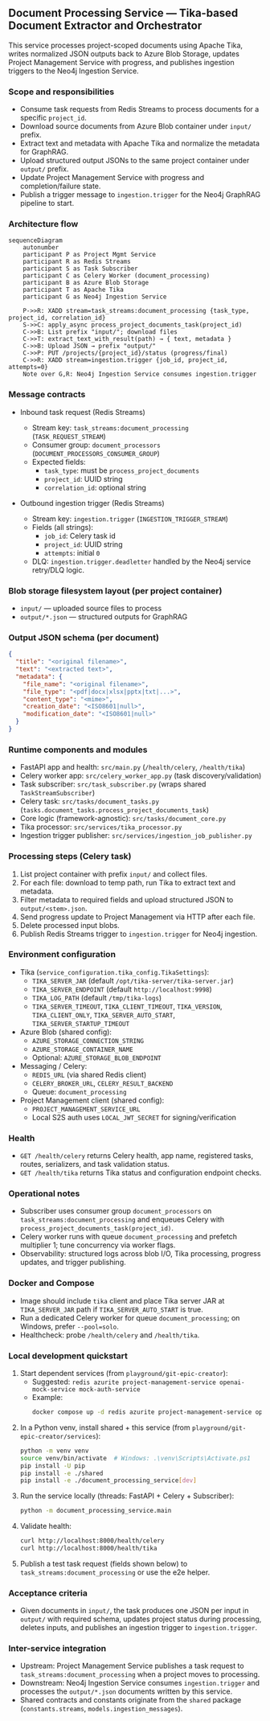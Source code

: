 ## Document Processing Service — Tika-based Document Extractor and Orchestrator

This service processes project-scoped documents using Apache Tika, writes normalized JSON outputs back to Azure Blob Storage, updates Project Management Service with progress, and publishes ingestion triggers to the Neo4j Ingestion Service.

### Scope and responsibilities
- Consume task requests from Redis Streams to process documents for a specific `project_id`.
- Download source documents from Azure Blob container under `input/` prefix.
- Extract text and metadata with Apache Tika and normalize the metadata for GraphRAG.
- Upload structured output JSONs to the same project container under `output/` prefix.
- Update Project Management Service with progress and completion/failure state.
- Publish a trigger message to `ingestion.trigger` for the Neo4j GraphRAG pipeline to start.

### Architecture flow
```mermaid
sequenceDiagram
    autonumber
    participant P as Project Mgmt Service
    participant R as Redis Streams
    participant S as Task Subscriber
    participant C as Celery Worker (document_processing)
    participant B as Azure Blob Storage
    participant T as Apache Tika
    participant G as Neo4j Ingestion Service

    P->>R: XADD stream=task_streams:document_processing {task_type, project_id, correlation_id}
    S->>C: apply_async process_project_documents_task(project_id)
    C->>B: List prefix "input/"; download files
    C->>T: extract_text_with_result(path) → { text, metadata }
    C->>B: Upload JSON → prefix "output/"
    C->>P: PUT /projects/{project_id}/status (progress/final)
    C->>R: XADD stream=ingestion.trigger {job_id, project_id, attempts=0}
    Note over G,R: Neo4j Ingestion Service consumes ingestion.trigger
```

### Message contracts
- Inbound task request (Redis Streams)
  - Stream key: `task_streams:document_processing` (`TASK_REQUEST_STREAM`)
  - Consumer group: `document_processors` (`DOCUMENT_PROCESSORS_CONSUMER_GROUP`)
  - Expected fields:
    - `task_type`: must be `process_project_documents`
    - `project_id`: UUID string
    - `correlation_id`: optional string

- Outbound ingestion trigger (Redis Streams)
  - Stream key: `ingestion.trigger` (`INGESTION_TRIGGER_STREAM`)
  - Fields (all strings):
    - `job_id`: Celery task id
    - `project_id`: UUID string
    - `attempts`: initial `0`
  - DLQ: `ingestion.trigger.deadletter` handled by the Neo4j service retry/DLQ logic.

### Blob storage filesystem layout (per project container)
- `input/` — uploaded source files to process
- `output/*.json` — structured outputs for GraphRAG

### Output JSON schema (per document)
```json
{
  "title": "<original filename>",
  "text": "<extracted text>",
  "metadata": {
    "file_name": "<original filename>",
    "file_type": "<pdf|docx|xlsx|pptx|txt|...>",
    "content_type": "<mime>",
    "creation_date": "<ISO8601|null>",
    "modification_date": "<ISO8601|null>"
  }
}
```

### Runtime components and modules
- FastAPI app and health: `src/main.py` (`/health/celery`, `/health/tika`)
- Celery worker app: `src/celery_worker_app.py` (task discovery/validation)
- Task subscriber: `src/task_subscriber.py` (wraps shared `TaskStreamSubscriber`)
- Celery task: `src/tasks/document_tasks.py` (`tasks.document_tasks.process_project_documents_task`)
- Core logic (framework-agnostic): `src/tasks/document_core.py`
- Tika processor: `src/services/tika_processor.py`
- Ingestion trigger publisher: `src/services/ingestion_job_publisher.py`

### Processing steps (Celery task)
1) List project container with prefix `input/` and collect files.
2) For each file: download to temp path, run Tika to extract text and metadata.
3) Filter metadata to required fields and upload structured JSON to `output/<stem>.json`.
4) Send progress update to Project Management via HTTP after each file.
5) Delete processed input blobs.
6) Publish Redis Streams trigger to `ingestion.trigger` for Neo4j ingestion.

### Environment configuration
- Tika (`service_configuration.tika_config.TikaSettings`):
  - `TIKA_SERVER_JAR` (default `/opt/tika-server/tika-server.jar`)
  - `TIKA_SERVER_ENDPOINT` (default `http://localhost:9998`)
  - `TIKA_LOG_PATH` (default `/tmp/tika-logs`)
  - `TIKA_SERVER_TIMEOUT`, `TIKA_CLIENT_TIMEOUT`, `TIKA_VERSION`, `TIKA_CLIENT_ONLY`, `TIKA_SERVER_AUTO_START`, `TIKA_SERVER_STARTUP_TIMEOUT`
- Azure Blob (shared config):
  - `AZURE_STORAGE_CONNECTION_STRING`
  - `AZURE_STORAGE_CONTAINER_NAME`
  - Optional: `AZURE_STORAGE_BLOB_ENDPOINT`
- Messaging / Celery:
  - `REDIS_URL` (via shared Redis client)
  - `CELERY_BROKER_URL`, `CELERY_RESULT_BACKEND`
  - Queue: `document_processing`
- Project Management client (shared config):
  - `PROJECT_MANAGEMENT_SERVICE_URL`
  - Local S2S auth uses `LOCAL_JWT_SECRET` for signing/verification

### Health
- `GET /health/celery` returns Celery health, app name, registered tasks, routes, serializers, and task validation status.
- `GET /health/tika` returns Tika status and configuration endpoint checks.

### Operational notes
- Subscriber uses consumer group `document_processors` on `task_streams:document_processing` and enqueues Celery with `process_project_documents_task(project_id)`.
- Celery worker runs with queue `document_processing` and prefetch multiplier 1; tune concurrency via worker flags.
- Observability: structured logs across blob I/O, Tika processing, progress updates, and trigger publishing.

### Docker and Compose
- Image should include `tika` client and place Tika server JAR at `TIKA_SERVER_JAR` path if `TIKA_SERVER_AUTO_START` is true.
- Run a dedicated Celery worker for queue `document_processing`; on Windows, prefer `--pool=solo`.
- Healthcheck: probe `/health/celery` and `/health/tika`.

### Local development quickstart
1) Start dependent services (from `playground/git-epic-creator`):
   - Suggested: `redis azurite project-management-service openai-mock-service mock-auth-service`
   - Example:
     ```bash
     docker compose up -d redis azurite project-management-service openai-mock-service mock-auth-service
     ```
2) In a Python venv, install shared + this service (from `playground/git-epic-creator/services`):
   ```bash
   python -m venv venv
   source venv/bin/activate  # Windows: .\venv\Scripts\Activate.ps1
   pip install -U pip
   pip install -e ./shared
   pip install -e ./document_processing_service[dev]
   ```
3) Run the service locally (threads: FastAPI + Celery + Subscriber):
   ```bash
   python -m document_processing_service.main
   ```
4) Validate health:
   ```bash
   curl http://localhost:8000/health/celery
   curl http://localhost:8000/health/tika
   ```
5) Publish a test task request (fields shown below) to `task_streams:document_processing` or use the e2e helper.

### Acceptance criteria
- Given documents in `input/`, the task produces one JSON per input in `output/` with required schema, updates project status during processing, deletes inputs, and publishes an ingestion trigger to `ingestion.trigger`.

### Inter-service integration
- Upstream: Project Management Service publishes a task request to `task_streams:document_processing` when a project moves to processing.
- Downstream: Neo4j Ingestion Service consumes `ingestion.trigger` and processes the `output/*.json` documents written by this service.
- Shared contracts and constants originate from the `shared` package (`constants.streams`, `models.ingestion_messages`).


